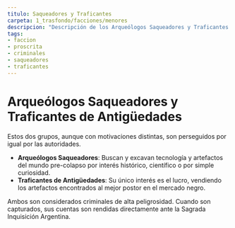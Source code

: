 ```yaml
---
titulo: Saqueadores y Traficantes
carpeta: 1_trasfondo/facciones/menores
descripcion: "Descripción de los Arqueólogos Saqueadores y Traficantes de Antigüedades, perseguidos por la Sagrada Inquisición."
tags:
- faccion
- proscrita
- criminales
- saqueadores
- traficantes
---
```

# Arqueólogos Saqueadores y Traficantes de Antigüedades
Estos dos grupos, aunque con motivaciones distintas, son perseguidos por igual por las autoridades.
- **Arqueólogos Saqueadores**: Buscan y excavan tecnología y artefactos del mundo pre-colapso por interés histórico, científico o por simple curiosidad.
- **Traficantes de Antigüedades**: Su único interés es el lucro, vendiendo los artefactos encontrados al mejor postor en el mercado negro.

Ambos son considerados criminales de alta peligrosidad. Cuando son capturados, sus cuentas son rendidas directamente ante la Sagrada Inquisición Argentina. 